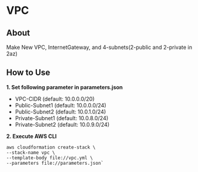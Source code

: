 # **VPC**

## **About**

Make New VPC, InternetGateway, and 4-subnets(2-public and 2-private in 2az)

## **How to Use**

**1. Set following parameter in parameters.json**

- VPC-CIDR (default: 10.0.0.0/20)
- Public-Subnet1 (default: 10.0.0.0/24)
- Public-Subnet2 (default: 10.0.1.0/24)
- Private-Subnet1 (default: 10.0.8.0/24)
- Private-Subnet2 (default: 10.0.9.0/24)

**2. Execute AWS CLI**

    aws cloudformation create-stack \
    --stack-name vpc \
    --template-body file://vpc.yml \
    --parameters file://parameters.json`